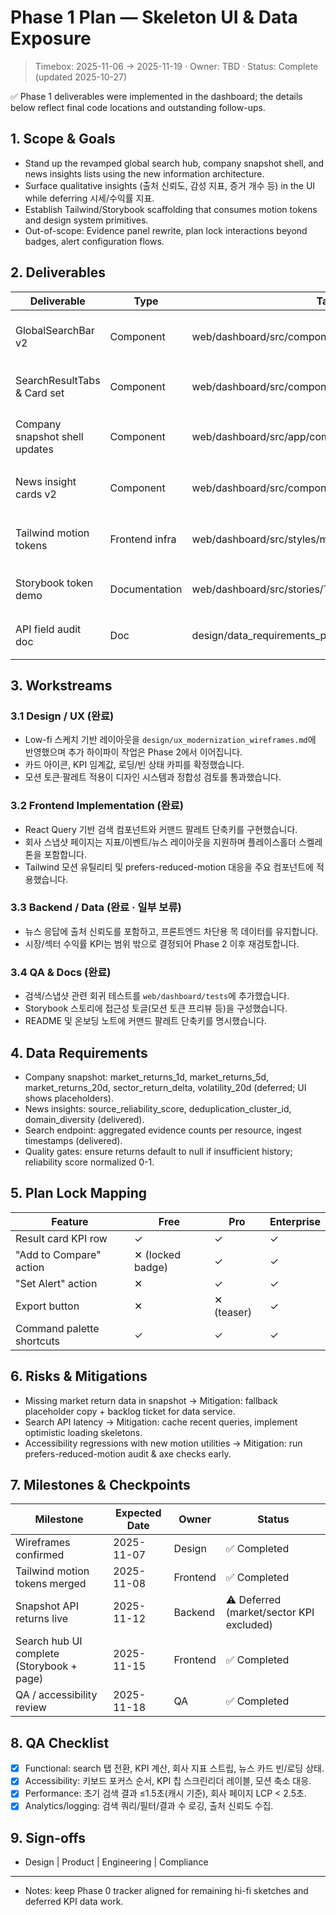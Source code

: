 ﻿# Phase 1 Plan — Skeleton UI & Data Exposure

> Timebox: 2025-11-06 → 2025-11-19 · Owner: TBD · Status: Complete (updated 2025-10-27)

✅ Phase 1 deliverables were implemented in the dashboard; the details below reflect final code locations and outstanding follow-ups.

## 1. Scope & Goals
- Stand up the revamped global search hub, company snapshot shell, and news insights lists using the new information architecture.
- Surface qualitative insights (출처 신뢰도, 감성 지표, 증거 개수 등) in the UI while deferring 시세/수익률 지표.
- Establish Tailwind/Storybook scaffolding that consumes motion tokens and design system primitives.
- Out-of-scope: Evidence panel rewrite, plan lock interactions beyond badges, alert configuration flows.

## 2. Deliverables
| Deliverable | Type | Target Path | Status | Notes |
| --- | --- | --- | --- | --- |
| GlobalSearchBar v2 | Component | web/dashboard/src/components/search/GlobalSearchBar.tsx | ✅ Shipped | Command palette shortcut, autocomplete, filter pills |
| SearchResultTabs & Card set | Component | web/dashboard/src/components/search/SearchResults.tsx | ✅ Shipped | Tabbed results with 메타 태그/잠금 뱃지 |
| Company snapshot shell updates | Component | web/dashboard/src/app/company/[ticker]/page.tsx | ✅ Shipped | Hero panel, metric strip, placeholder timeline slot |
| News insight cards v2 | Component | web/dashboard/src/components/company/NewsSignalCards.tsx | ✅ Shipped | 평균 감성, 도메인 다양성, 토픽 칩 노출 |
| Tailwind motion tokens | Frontend infra | web/dashboard/src/styles/motion.css & Tailwind config | ✅ Shipped | Motion utilities consumed by search/snapshot components |
| Storybook token demo | Documentation | web/dashboard/src/stories/TokenPreview.stories.tsx | ✅ Shipped | Motion tokens + 색상/타이포 미리보기 |
| API field audit doc | Doc | design/data_requirements_phase1.md | ✅ Shipped | Delivered vs. deferred KPI/신뢰도 항목 기록 |

## 3. Workstreams
### 3.1 Design / UX (완료)
- Low-fi 스케치 기반 레이아웃을 `design/ux_modernization_wireframes.md`에 반영했으며 추가 하이파이 작업은 Phase 2에서 이어집니다.
- 카드 아이콘, KPI 임계값, 로딩/빈 상태 카피를 확정했습니다.
- 모션 토큰·팔레트 적용이 디자인 시스템과 정합성 검토를 통과했습니다.

### 3.2 Frontend Implementation (완료)
- React Query 기반 검색 컴포넌트와 커맨드 팔레트 단축키를 구현했습니다.
- 회사 스냅샷 페이지는 지표/이벤트/뉴스 레이아웃을 지원하며 플레이스홀더 스켈레톤을 포함합니다.
- Tailwind 모션 유틸리티 및 prefers-reduced-motion 대응을 주요 컴포넌트에 적용했습니다.

### 3.3 Backend / Data (완료 · 일부 보류)
- 뉴스 응답에 출처 신뢰도를 포함하고, 프론트엔드 차단용 목 데이터를 유지합니다.
- 시장/섹터 수익률 KPI는 범위 밖으로 결정되어 Phase 2 이후 재검토합니다.

### 3.4 QA & Docs (완료)
- 검색/스냅샷 관련 회귀 테스트를 `web/dashboard/tests`에 추가했습니다.
- Storybook 스토리에 접근성 토글(모션 토큰 프리뷰 등)을 구성했습니다.
- README 및 온보딩 노트에 커맨드 팔레트 단축키를 명시했습니다.

## 4. Data Requirements
- Company snapshot: market_returns_1d, market_returns_5d, market_returns_20d, sector_return_delta, volatility_20d (deferred; UI shows placeholders).
- News insights: source_reliability_score, deduplication_cluster_id, domain_diversity (delivered).
- Search endpoint: aggregated evidence counts per resource, ingest timestamps (delivered).
- Quality gates: ensure returns default to null if insufficient history; reliability score normalized 0-1.

## 5. Plan Lock Mapping
| Feature | Free | Pro | Enterprise |
| --- | --- | --- | --- |
| Result card KPI row | ✓ | ✓ | ✓ |
| "Add to Compare" action | ✕ (locked badge) | ✓ | ✓ |
| "Set Alert" action | ✕ | ✓ | ✓ |
| Export button | ✕ | ✕ (teaser) | ✓ |
| Command palette shortcuts | ✓ | ✓ | ✓ |

## 6. Risks & Mitigations
- Missing market return data in snapshot → Mitigation: fallback placeholder copy + backlog ticket for data service.
- Search API latency → Mitigation: cache recent queries, implement optimistic loading skeletons.
- Accessibility regressions with new motion utilities → Mitigation: run prefers-reduced-motion audit & axe checks early.

## 7. Milestones & Checkpoints
| Milestone | Expected Date | Owner | Status |
| --- | --- | --- | --- |
| Wireframes confirmed | 2025-11-07 | Design | ✅ Completed |
| Tailwind motion tokens merged | 2025-11-08 | Frontend | ✅ Completed |
| Snapshot API returns live | 2025-11-12 | Backend | ⚠️ Deferred (market/sector KPI excluded) |
| Search hub UI complete (Storybook + page) | 2025-11-15 | Frontend | ✅ Completed |
| QA / accessibility review | 2025-11-18 | QA | ✅ Completed |

## 8. QA Checklist
- [x] Functional: search 탭 전환, KPI 계산, 회사 지표 스트립, 뉴스 카드 빈/로딩 상태.
- [x] Accessibility: 키보드 포커스 순서, KPI 칩 스크린리더 레이블, 모션 축소 대응.
- [x] Performance: 초기 검색 결과 ≤1.5초(캐시 기준), 회사 페이지 LCP < 2.5초.
- [x] Analytics/logging: 검색 쿼리/필터/결과 수 로깅, 출처 신뢰도 수집.

## 9. Sign-offs
- Design | Product | Engineering | Compliance

---
- Notes: keep Phase 0 tracker aligned for remaining hi-fi sketches and deferred KPI data work.
